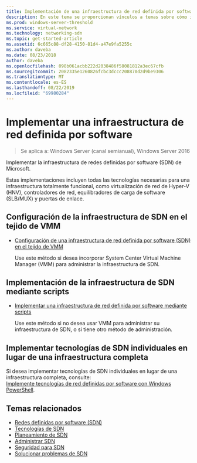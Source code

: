 ```yaml
---
title: Implementación de una infraestructura de red definida por software
description: En este tema se proporcionan vínculos a temas sobre cómo implementar una infraestructura de red definida por software (SDN) de Microsoft mediante scripts en Windows Server 2016.
ms.prod: windows-server-threshold
ms.service: virtual-network
ms.technology: networking-sdn
ms.topic: get-started-article
ms.assetid: 6c665c88-df28-4150-81d4-a47e9fa5255c
ms.author: daveba
ms.date: 08/23/2018
author: daveba
ms.openlocfilehash: 098b061acbb222d2038486f58081812a3ec67cfb
ms.sourcegitcommit: 2082335e1260826fcbc3dccc208870d2d9be9306
ms.translationtype: MT
ms.contentlocale: es-ES
ms.lasthandoff: 08/22/2019
ms.locfileid: "69980284"
---
```

# <a name="deploy-a-software-defined-network-infrastructure"></a>Implementar una infraestructura de red definida por software

>Se aplica a: Windows Server (canal semianual), Windows Server 2016

Implementar la infraestructura de redes definidas por software (SDN) de Microsoft.   
  
Estas implementaciones incluyen todas las tecnologías necesarias para una infraestructura totalmente funcional, como virtualización de red de Hyper-V (HNV), controladores de red, equilibradores de carga de software (SLB/MUX) y puertas de enlace.  
  
## <a name="set-up-sdn-infrastructure-in-the-vmm-fabric"></a>Configuración de la infraestructura de SDN en el tejido de VMM



  
-   [Configuración de una infraestructura de red definida por software (SDN) en el tejido de VMM](https://docs.microsoft.com/system-center/vmm/deploy-sdn)  
  
    Use este método si desea incorporar System Center Virtual Machine Manager (VMM) para administrar la infraestructura de SDN.  
 
## <a name="deploy-sdn-infrastructure-using-scripts"></a>Implementación de la infraestructura de SDN mediante scripts
 
-   [Implementar una infraestructura de red definida por software mediante scripts](../../sdn/deploy/Deploy-a-Software-Defined-Network-infrastructure-using-scripts.md)  
  
    Use este método si no desea usar VMM para administrar su infraestructura de SDN, o si tiene otro método de administración.  


## <a name="deploy-individual-sdn-technologies-instead-of-an-entire-infrastructure"></a>Implementar tecnologías de SDN individuales en lugar de una infraestructura completa  
 Si desea implementar tecnologías de SDN individuales en lugar de una infraestructura completa, consulte:  
[Implemente tecnologías de red definidas por software con Windows PowerShell](Deploy-Software-Defined-Network-Technologies-using-Windows-PowerShell.md).    
  




  


## <a name="related-topics"></a>Temas relacionados
- [Redes definidas por software (SDN)](../Software-Defined-Networking--SDN-.md)  
- [Tecnologías de SDN](../technologies/Software-Defined-Networking-Technologies.md)  
- [Planeamiento de SDN](../plan/plan-a-software-defined-network-infrastructure.md)  
- [Administrar SDN](../manage/manage-sdn.md)
- [Seguridad para SDN](../security/sdn-security-top.md)
- [Solucionar problemas de SDN](../troubleshoot/Troubleshoot-Software-Defined-Networking.md)